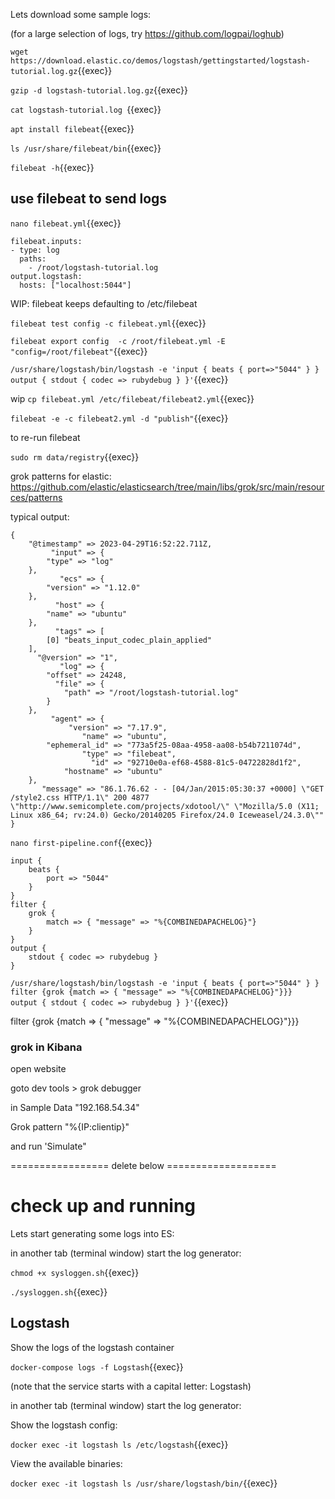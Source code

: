 

Lets download some sample logs:

(for a large selection of logs, try https://github.com/logpai/loghub)


`wget https://download.elastic.co/demos/logstash/gettingstarted/logstash-tutorial.log.gz`{{exec}}
   
`gzip -d logstash-tutorial.log.gz`{{exec}}

`cat logstash-tutorial.log `{{exec}}

`apt install filebeat`{{exec}}

`ls /usr/share/filebeat/bin`{{exec}}

`filebeat -h`{{exec}}


## use filebeat to send logs

`nano filebeat.yml`{{exec}}

```
filebeat.inputs:
- type: log
  paths:
    - /root/logstash-tutorial.log 
output.logstash:
  hosts: ["localhost:5044"]
```

WIP: filebeat keeps defaulting to /etc/filebeat

`filebeat test config -c filebeat.yml`{{exec}}

`filebeat export config  -c /root/filebeat.yml -E "config=/root/filebeat"`{{exec}}

`/usr/share/logstash/bin/logstash -e 'input { beats { port=>"5044" } } output { stdout { codec => rubydebug } }'`{{exec}}

wip `cp filebeat.yml /etc/filebeat/filebeat2.yml`{{exec}}


`filebeat -e -c filebeat2.yml -d "publish"`{{exec}}

to re-run filebeat

`sudo rm data/registry`{{exec}}

grok patterns for elastic: https://github.com/elastic/elasticsearch/tree/main/libs/grok/src/main/resources/patterns


typical output:

```
{
    "@timestamp" => 2023-04-29T16:52:22.711Z,
         "input" => {
        "type" => "log"
    },
           "ecs" => {
        "version" => "1.12.0"
    },
          "host" => {
        "name" => "ubuntu"
    },
          "tags" => [
        [0] "beats_input_codec_plain_applied"
    ],
      "@version" => "1",
           "log" => {
        "offset" => 24248,
          "file" => {
            "path" => "/root/logstash-tutorial.log"
        }
    },
         "agent" => {
             "version" => "7.17.9",
                "name" => "ubuntu",
        "ephemeral_id" => "773a5f25-08aa-4958-aa08-b54b7211074d",
                "type" => "filebeat",
                  "id" => "92710e0a-ef68-4588-81c5-04722828d1f2",
            "hostname" => "ubuntu"
    },
       "message" => "86.1.76.62 - - [04/Jan/2015:05:30:37 +0000] \"GET /style2.css HTTP/1.1\" 200 4877 \"http://www.semicomplete.com/projects/xdotool/\" \"Mozilla/5.0 (X11; Linux x86_64; rv:24.0) Gecko/20140205 Firefox/24.0 Iceweasel/24.3.0\""
}
```
`nano first-pipeline.conf`{{exec}}

```
input {
    beats {
        port => "5044"
    }
}
filter {
    grok {
        match => { "message" => "%{COMBINEDAPACHELOG}"}
    }
}
output {
    stdout { codec => rubydebug }
}
```


`/usr/share/logstash/bin/logstash -e 'input { beats { port=>"5044" } }  filter {grok {match => { "message" => "%{COMBINEDAPACHELOG}"}}}  output { stdout { codec => rubydebug } }'`{{exec}}

filter {grok {match => { "message" => "%{COMBINEDAPACHELOG}"}}}
### grok in Kibana

open website

goto dev tools > grok debugger

in Sample Data "192.168.54.34"

Grok pattern "%{IP:clientip}"

and run 'Simulate"

================= delete below ===================


# check up and running

Lets start generating some logs into ES:

in another tab (terminal window) start the log generator:

`chmod +x sysloggen.sh`{{exec}}

`./sysloggen.sh`{{exec}}



## Logstash

Show the logs of the logstash container

`docker-compose logs -f Logstash`{{exec}}

(note that the service starts with a capital letter: Logstash)

in another tab (terminal window) start the log generator:

Show the logstash config:

`docker exec -it logstash ls /etc/logstash`{{exec}}

View the available binaries:

`docker exec -it logstash ls /usr/share/logstash/bin/`{{exec}}


